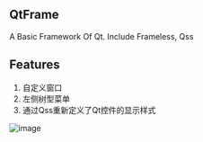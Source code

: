 ## QtFrame
A Basic Framework Of Qt. Include Frameless, Qss


## Features

1. 自定义窗口
2. 左侧树型菜单
3. 通过Qss重新定义了Qt控件的显示样式

![image](https://www.miw-tech.com/image/show?path=images/1603348683272/main.png)
